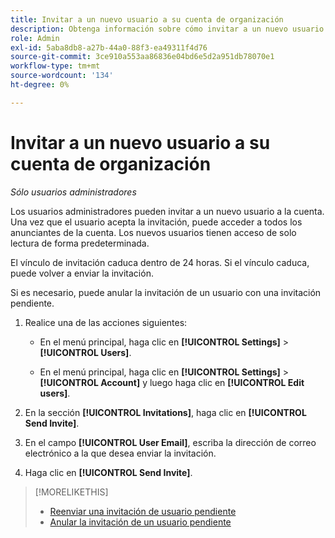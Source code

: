 ```yaml
---
title: Invitar a un nuevo usuario a su cuenta de organización
description: Obtenga información sobre cómo invitar a un nuevo usuario a unirse a la cuenta.
role: Admin
exl-id: 5aba8db8-a27b-44a0-88f3-ea49311f4d76
source-git-commit: 3ce910a553aa86836e04bd6e5d2a951db78070e1
workflow-type: tm+mt
source-wordcount: '134'
ht-degree: 0%

---
```


# Invitar a un nuevo usuario a su cuenta de organización

*Sólo usuarios administradores*

Los usuarios administradores pueden invitar a un nuevo usuario a la cuenta. Una vez que el usuario acepta la invitación, puede acceder a todos los anunciantes de la cuenta. Los nuevos usuarios tienen acceso de solo lectura de forma predeterminada.

El vínculo de invitación caduca dentro de 24 horas. Si el vínculo caduca, puede volver a enviar la invitación.

Si es necesario, puede anular la invitación de un usuario con una invitación pendiente.

1. Realice una de las acciones siguientes:

   * En el menú principal, haga clic en **[!UICONTROL Settings]** > **[!UICONTROL Users]**.

   * En el menú principal, haga clic en **[!UICONTROL Settings]** > **[!UICONTROL Account]** y luego haga clic en **[!UICONTROL Edit users]**.

1. En la sección **[!UICONTROL Invitations]**, haga clic en **[!UICONTROL Send Invite]**.

1. En el campo **[!UICONTROL User Email]**, escriba la dirección de correo electrónico a la que desea enviar la invitación.

1. Haga clic en **[!UICONTROL Send Invite]**.

>[!MORELIKETHIS]
>
>* [Reenviar una invitación de usuario pendiente](user-resend-invite.md)
>* [Anular la invitación de un usuario pendiente](user-uninvite.md)

<!-- >* [Edit User Permissions or Delete a User](user-edit.md) -->
